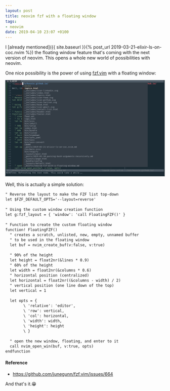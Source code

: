 ```yaml
---
layout: post
title: neovim fzf with a floating window
tags:
- neovim
date: 2019-04-10 23:07 +0100
---
```

I [already mentioned]({{ site.baseurl }}{% post_url 2019-03-21-elixir-ls-on-coc.nvim %})
the floating window feature that's coming with the next version of neovim. This
opens a whole new world of possibilities with neovim.

One nice possibility is the power of using [fzf.vim](https://github.com/junegunn/fzf.vim)
with a floating window:

![neovim-fzf-floating-window](/assets/nvim-fzf-floating-window.png)

Well, this is actually a simple solution:


```vimscript
" Reverse the layout to make the FZF list top-down
let $FZF_DEFAULT_OPTS='--layout=reverse'

" Using the custom window creation function
let g:fzf_layout = { 'window': 'call FloatingFZF()' }

" Function to create the custom floating window
function! FloatingFZF()
  " creates a scratch, unlisted, new, empty, unnamed buffer
  " to be used in the floating window
  let buf = nvim_create_buf(v:false, v:true)

  " 90% of the height
  let height = float2nr(&lines * 0.9)
  " 60% of the height
  let width = float2nr(&columns * 0.6)
  " horizontal position (centralized)
  let horizontal = float2nr((&columns - width) / 2)
  " vertical position (one line down of the top)
  let vertical = 1

  let opts = {
        \ 'relative': 'editor',
        \ 'row': vertical,
        \ 'col': horizontal,
        \ 'width': width,
        \ 'height': height
        \ }

  " open the new window, floating, and enter to it
  call nvim_open_win(buf, v:true, opts)
endfunction
```

#### Reference
- https://github.com/junegunn/fzf.vim/issues/664

And that's it.😁
